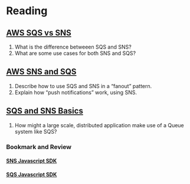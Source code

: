 # Reading
## [AWS SQS vs SNS](https://medium.com/awesome-cloud/aws-difference-between-sqs-and-sns-61a397bf76c5)

1. What is the difference betweeen SQS and SNS?
2. What are some use cases for both SNS and SQS?

## [AWS SNS and SQS](https://www.youtube.com/watch?v=mXk0MNjlO7A)

1. Describe how to use SQS and SNS in a “fanout” pattern.
2. Explain how “push notifications” work, using SNS.

## [SQS and SNS Basics](https://www.youtube.com/watch?v=UesxWuZMZqI)

1. How might a large scale, distributed application make use of a Queue system like SQS?

### Bookmark and Review
#### [SNS Javascript SDK](https://docs.aws.amazon.com/AWSJavaScriptSDK/latest/AWS/SNS.html)
#### [SQS Javascript SDK](https://docs.aws.amazon.com/AWSJavaScriptSDK/latest/AWS/SQS.html)